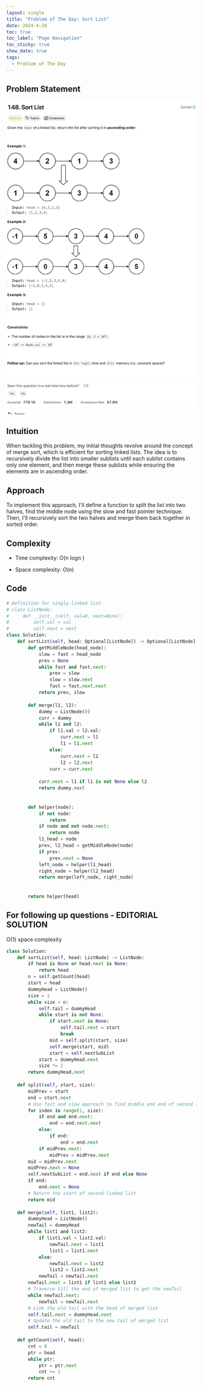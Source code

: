 ```yaml
---
layout: single
title: "Problem of The Day: Sort List"
date: 2024-4-28
toc: true
toc_label: "Page Navigation"
toc_sticky: true
show_date: true
tags:
  - Problem of The Day
---
```


## Problem Statement

![problem-148](/assets/images/2024-04-28_13-49-47-problem-148.png)

## Intuition

When tackling this problem, my initial thoughts revolve around the concept of merge sort, which is efficient for sorting linked lists. The idea is to recursively divide the list into smaller sublists until each sublist contains only one element, and then merge these sublists while ensuring the elements are in ascending order.

## Approach

To implement this approach, I'll define a function to split the list into two halves, find the middle node using the slow and fast pointer technique. Then, I'll recursively sort the two halves and merge them back together in sorted order.

## Complexity

- Time complexity:
  O(n logn )

- Space complexity:
  O(n)

## Code

```python
# Definition for singly-linked list.
# class ListNode:
#     def __init__(self, val=0, next=None):
#         self.val = val
#         self.next = next
class Solution:
    def sortList(self, head: Optional[ListNode]) -> Optional[ListNode]:
        def getMiddleNode(head_node):
            slow = fast = head_node
            prev = None
            while fast and fast.next:
                prev = slow
                slow = slow.next
                fast = fast.next.next
            return prev, slow

        def merge(l1, l2):
            dummy = ListNode(0)
            curr = dummy
            while l1 and l2:
                if l1.val < l2.val:
                    curr.next = l1
                    l1 = l1.next
                else:
                    curr.next = l2
                    l2 = l2.next
                curr = curr.next

            curr.next = l1 if l1 is not None else l2
            return dummy.next


        def helper(node):
            if not node:
                return
            if node and not node.next:
                return node
            l1_head = node
            prev, l2_head = getMiddleNode(node)
            if prev:
                prev.next = None
            left_node = helper(l1_head)
            right_node = helper(l2_head)
            return merge(left_node, right_node)


        return helper(head)

```

## For following up questions - EDITORIAL SOLUTION

O(1) space complexity

```python
class Solution:
    def sortList(self, head: ListNode) -> ListNode:
        if head is None or head.next is None:
            return head
        n = self.getCount(head)
        start = head
        dummyHead = ListNode()
        size = 1
        while size < n:
            self.tail = dummyHead
            while start is not None:
                if start.next is None:
                    self.tail.next = start
                    break
                mid = self.split(start, size)
                self.merge(start, mid)
                start = self.nextSubList
            start = dummyHead.next
            size *= 2
        return dummyHead.next

    def split(self, start, size):
        midPrev = start
        end = start.next
        # Use fast and slow approach to find middle and end of second linked list
        for index in range(1, size):
            if end and end.next:
                end = end.next.next
            else:
                if end:
                    end = end.next
            if midPrev.next:
                midPrev = midPrev.next
        mid = midPrev.next
        midPrev.next = None
        self.nextSubList = end.next if end else None
        if end:
            end.next = None
        # Return the start of second linked list
        return mid

    def merge(self, list1, list2):
        dummyHead = ListNode()
        newTail = dummyHead
        while list1 and list2:
            if list1.val < list2.val:
                newTail.next = list1
                list1 = list1.next
            else:
                newTail.next = list2
                list2 = list2.next
            newTail = newTail.next
        newTail.next = list1 if list1 else list2
        # Traverse till the end of merged list to get the newTail
        while newTail.next:
            newTail = newTail.next
        # Link the old tail with the head of merged list
        self.tail.next = dummyHead.next
        # Update the old tail to the new tail of merged list
        self.tail = newTail

    def getCount(self, head):
        cnt = 0
        ptr = head
        while ptr:
            ptr = ptr.next
            cnt += 1
        return cnt
```
